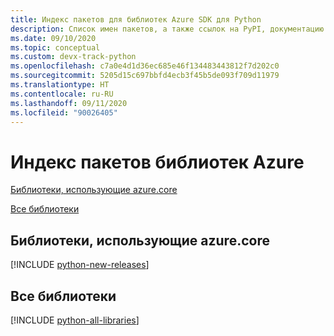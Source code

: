 ```yaml
---
title: Индекс пакетов для библиотек Azure SDK для Python
description: Список имен пакетов, а также ссылок на PyPI, документацию и исходный код для всех библиотек в пакете Azure SDK для Python.
ms.date: 09/10/2020
ms.topic: conceptual
ms.custom: devx-track-python
ms.openlocfilehash: c7a0e4d1d36ec685e46f134483443812f7d202c0
ms.sourcegitcommit: 5205d15c697bbfd4ecb3f45b5de093f709d11979
ms.translationtype: HT
ms.contentlocale: ru-RU
ms.lasthandoff: 09/11/2020
ms.locfileid: "90026405"
---
```

# <a name="azure-libraries-package-index"></a>Индекс пакетов библиотек Azure

[Библиотеки, использующие azure.core](#libraries-using-azurecore)

[Все библиотеки](#all-libraries)

## <a name="libraries-using-azurecore"></a>Библиотеки, использующие azure.core

[!INCLUDE [python-new-releases](../includes/python-new.md)]

## <a name="all-libraries"></a>Все библиотеки

[!INCLUDE [python-all-libraries](../includes/python-all.md)]
